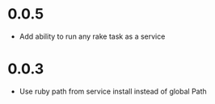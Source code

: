 
# 0.0.5
 * Add ability to run any rake task as a service
 
# 0.0.3 
 * Use ruby path from service install instead of global Path
